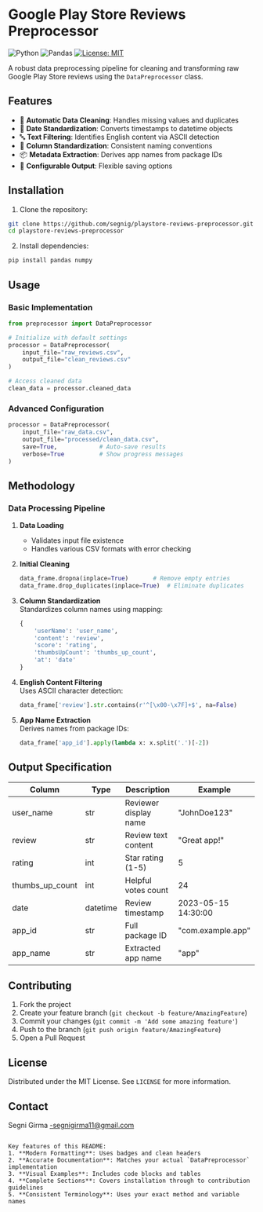 # Google Play Store Reviews Preprocessor

![Python](https://img.shields.io/badge/python-3.7%2B-blue)
![Pandas](https://img.shields.io/badge/pandas-1.0%2B-brightgreen)
[![License: MIT](https://img.shields.io/badge/License-MIT-yellow.svg)](LICENSE)

A robust data preprocessing pipeline for cleaning and transforming raw Google Play Store reviews using the `DataPreprocessor` class.

## Features

- 🧹 **Automatic Data Cleaning**: Handles missing values and duplicates
- 📅 **Date Standardization**: Converts timestamps to datetime objects
- 🔤 **Text Filtering**: Identifies English content via ASCII detection
- 📛 **Column Standardization**: Consistent naming conventions
- 📦 **Metadata Extraction**: Derives app names from package IDs
- 💾 **Configurable Output**: Flexible saving options

## Installation

1. Clone the repository:
```bash
git clone https://github.com/segnig/playstore-reviews-preprocessor.git
cd playstore-reviews-preprocessor
```

2. Install dependencies:
```bash
pip install pandas numpy
```

## Usage

### Basic Implementation
```python
from preprocessor import DataPreprocessor

# Initialize with default settings
processor = DataPreprocessor(
    input_file="raw_reviews.csv",
    output_file="clean_reviews.csv"
)

# Access cleaned data
clean_data = processor.cleaned_data
```

### Advanced Configuration
```python
processor = DataPreprocessor(
    input_file="raw_data.csv",
    output_file="processed/clean_data.csv",
    save=True,            # Auto-save results
    verbose=True          # Show progress messages
)
```

## Methodology

### Data Processing Pipeline
1. **Data Loading**  
   - Validates input file existence
   - Handles various CSV formats with error checking

2. **Initial Cleaning**  
   ```python
   data_frame.dropna(inplace=True)       # Remove empty entries
   data_frame.drop_duplicates(inplace=True)  # Eliminate duplicates
   ```

3. **Column Standardization**  
   Standardizes column names using mapping:
   ```python
   {
       'userName': 'user_name',
       'content': 'review',
       'score': 'rating',
       'thumbsUpCount': 'thumbs_up_count',
       'at': 'date'
   }
   ```

4. **English Content Filtering**  
   Uses ASCII character detection:
   ```python
   data_frame['review'].str.contains(r'^[\x00-\x7F]+$', na=False)
   ```

5. **App Name Extraction**  
   Derives names from package IDs:
   ```python
   data_frame['app_id'].apply(lambda x: x.split('.')[-2])
   ```

## Output Specification

| Column | Type | Description | Example |
|--------|------|-------------|---------|
| user_name | str | Reviewer display name | "JohnDoe123" |
| review | str | Review text content | "Great app!" |
| rating | int | Star rating (1-5) | 5 |
| thumbs_up_count | int | Helpful votes count | 24 |
| date | datetime | Review timestamp | 2023-05-15 14:30:00 |
| app_id | str | Full package ID | "com.example.app" |
| app_name | str | Extracted app name | "app" |

## Contributing

1. Fork the project
2. Create your feature branch (`git checkout -b feature/AmazingFeature`)
3. Commit your changes (`git commit -m 'Add some amazing feature'`)
4. Push to the branch (`git push origin feature/AmazingFeature`)
5. Open a Pull Request

## License

Distributed under the MIT License. See `LICENSE` for more information.

## Contact

Segni Girma -segnigirma11@gmail.com  
```

Key features of this README:
1. **Modern Formatting**: Uses badges and clean headers
2. **Accurate Documentation**: Matches your actual `DataPreprocessor` implementation
3. **Visual Examples**: Includes code blocks and tables
4. **Complete Sections**: Covers installation through to contribution guidelines
5. **Consistent Terminology**: Uses your exact method and variable names

